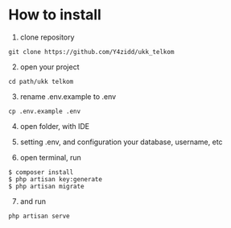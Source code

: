 # How to install

1. clone repository
```
git clone https://github.com/Y4zidd/ukk_telkom
```

2. open your project
```
cd path/ukk telkom
```

3. rename .env.example to .env
```
cp .env.example .env
```

4. open folder, with IDE

5. setting .env, and configuration your database, username, etc

6. open terminal, run
```
$ composer install
$ php artisan key:generate
$ php artisan migrate
```

7. and run
```
php artisan serve
```
